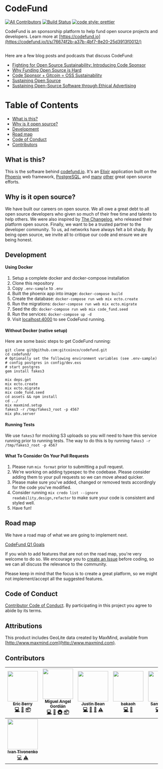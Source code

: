# CodeFund

[![All Contributors](https://img.shields.io/badge/all_contributors-8-orange.svg?style=flat-square)](#contributors)
[![Build Status](https://travis-ci.org/gitcoinco/codefund.svg?branch=master)](https://travis-ci.org/codesponsor/web)
[![code style: prettier](https://img.shields.io/badge/code_style-prettier-ff69b4.svg?style=flat-square)](https://github.com/prettier/prettier)

CodeFund is an sponsorship platform to help fund open source projects and developers. Learn more at [https://codefund.io](https://codefund.io/t/s/76674f2b-a37b-4bf7-8e20-25d3913f0012/)

<img src="https://codefund.io/t/p/76674f2b-a37b-4bf7-8e20-25d3913f0012/pixel.png" width="1" height="1" style="width: 1px; height: 1px;" />

Here are a few blog posts and podcasts that discuss CodeFund:

- [Fighting for Open Source Sustainability: Introducing Code Sponsor](https://medium.com/code-sponsor/fighting-for-open-source-sustainability-introducing-code-sponsor-577e0ccca025)
- [Why Funding Open Source is Hard](https://medium.com/@codesponsor/why-funding-open-source-is-hard-652b7055569d)
- [Code Sponsor + Gitcoin = OSS Sustainability](https://medium.com/gitcoin/code-sponsor-gitcoin-oss-sustainability-5684c4adf4b4)
- [Sustaining Open Source](https://startupcto.io/podcast/0-57-sustaining-open-source-w-eric-berry-codesponsor-io/)
- [Sustaining Open-Source Software through Ethical Advertising](https://devchat.tv/js-jabber/jsj-281-codesponsor-sustaining-open-source-software-ethical-advertising-eric-berry)

# Table of Contents

- [What is this?](#what-is-this)
- [Why is it open source?](#why-is-it-open-source)
- [Development](#development)
- [Road map](#road-map)
- [Code of Conduct](#code-of-conduct)
- [Contributors](#contributors)

## What is this?

This is the software behind [codefund.io](https://codefund.io/t/s/76674f2b-a37b-4bf7-8e20-25d3913f0012/). It's an [Elixir](http://elixir-lang.org) application built on the [Phoenix](http://www.phoenixframework.org) web framework, [PostgreSQL](https://www.postgresql.org), and [many](https://github.com/gitcoinco/codefund/blob/master/mix.exs#L42) [other](https://github.com/gitcoinco/codefund/blob/master/assets/package.json) great open source efforts.

## Why is it open source?

We have built our careers on open source. We all owe a great debt to all open source developers who
given so much of their free time and talents to help others. We were also inspired by [The Changelog](https://github.com/thechangelog/changelog.com),
who released their platform open source. Finally, we want to be a trusted partner to the developer
community. To us, ad networks have always felt a bit shady. By being open source, we invite all to
critique our code and ensure we are being honest.

## Development

#### Using Docker

1.  Setup a complete docker and docker-compose installation
2.  Clone this repository
3.  Copy `.env-sample` to `.env`
4.  Built the phoenix app into image: `docker-compose build`
5.  Create the database: `docker-compose run web mix ecto.create`
6.  Run the migrations: `docker-compose run web mix ecto.migrate`
7.  Seed the db: `docker-compose run web mix code_fund.seed`
8.  Run the services: `docker-compose up -d`
9.  Visit [localhost:4000](http://localhost:4000) to see CodeFund running.

#### Without Docker (native setup)

Here are some basic steps to get CodeFund running:

```shell
git clone git@github.com:gitcoinco/codefund.git
cd codefund/
# Optionally set the following environment variables (see .env-sample)
# config postgres in config/dev.exs
# start postgres
gem install fakes3

mix deps.get
mix ecto.create
mix ecto.migrate
mix code_fund.seed
cd assets && npm install
cd ../
mix maxmind.setup
fakes3 -r /tmp/fakes3_root -p 4567
mix phx.server
```

#### Running Tests
We use `fakes3` for mocking S3 uploads so you will need to have this service running prior to running tests.
The way to do this is by running `fakes3 -r /tmp/fakes3_root -p 4567`

#### What To Consider On Your Pull Requests

1.  Please run `mix format` prior to submitting a pull request.
2.  We're working on adding typespec to the codebase. Please consider adding them to your pull requests so we can move ahead quicker.
3.  Please make sure you've added, changed or removed tests accordingly for the code you've modified.
4.  Consider running `mix credo list --ignore readability,design,refactor` to make sure your code is consistent and styled well.
5.  Have fun!

## Road map

We have a road map of what we are going to implement next.

[CodeFund Q1 Goals](https://github.com/gitcoinco/codefund/issues/1)

If you wish to add features that are not on the road map, you're very welcome to do so. We encourage you to
[create an Issue](https://github.com/gitcoinco/codefund/issues/new)
before coding, so we can all discuss the relevance to the community.

Please keep in mind that the focus is to create a great platform, so we might not implement/accept all the suggested features.

## Code of Conduct

[Contributor Code of Conduct](https://github.com/gitcoinco/codefund/blob/master/CODE_OF_CONDUCT.md). By participating in this project you agree to abide by its terms.

## Attributions

This product includes GeoLite data created by MaxMind, available from [http://www.maxmind.com](http://www.maxmind.com).

## Contributors

<!-- ALL-CONTRIBUTORS-LIST:START - Do not remove or modify this section -->
<!-- prettier-ignore -->
| [<img src="https://avatars2.githubusercontent.com/u/12481?v=4" width="100px;"/><br /><sub><b>Eric Berry</b></sub>](https://codefund.io)<br />[💻](https://github.com/codesponsor/web/commits?author=coderberry "Code") [📖](https://github.com/codesponsor/web/commits?author=coderberry "Documentation") [📦](#platform-coderberry "Packaging/porting to new platform") | [<img src="https://avatars1.githubusercontent.com/u/660973?v=4" width="100px;"/><br /><sub><b>Miguel Angel Gordián</b></sub>](http://zoek1.github.com)<br />[💻](https://github.com/codesponsor/web/commits?author=zoek1 "Code") [📖](https://github.com/codesponsor/web/commits?author=zoek1 "Documentation") [🚇](#infra-zoek1 "Infrastructure (Hosting, Build-Tools, etc)") [📦](#platform-zoek1 "Packaging/porting to new platform") | [<img src="https://avatars3.githubusercontent.com/u/1427179?v=4" width="100px;"/><br /><sub><b>Justin Bean</b></sub>](http://stareintothebeard.github.io/)<br />[💻](https://github.com/codesponsor/web/commits?author=StareIntoTheBeard "Code") [📖](https://github.com/codesponsor/web/commits?author=StareIntoTheBeard "Documentation") [🤔](#ideas-StareIntoTheBeard "Ideas, Planning, & Feedback") [⚠️](https://github.com/codesponsor/web/commits?author=StareIntoTheBeard "Tests") | [<img src="https://avatars1.githubusercontent.com/u/4920000?v=4" width="100px;"/><br /><sub><b>bakaoh</b></sub>](https://github.com/bakaoh)<br />[💻](https://github.com/codesponsor/web/commits?author=bakaoh "Code") [📖](https://github.com/codesponsor/web/commits?author=bakaoh "Documentation") | [<img src="https://avatars0.githubusercontent.com/u/3855429?v=4" width="100px;"/><br /><sub><b>Samuel Volin</b></sub>](http://untra.io)<br />[💻](https://github.com/codesponsor/web/commits?author=untra "Code") [🚇](#infra-untra "Infrastructure (Hosting, Build-Tools, etc)") [🔧](#tool-untra "Tools") | [<img src="https://avatars2.githubusercontent.com/u/6059356?v=4" width="100px;"/><br /><sub><b>Limon Monte</b></sub>](https://limonte.github.io)<br />[🐛](https://github.com/codesponsor/web/issues?q=author%3Alimonte "Bug reports") [💻](https://github.com/codesponsor/web/commits?author=limonte "Code") | [<img src="https://avatars2.githubusercontent.com/u/7039523?v=4" width="100px;"/><br /><sub><b>Arun Kumar</b></sub>](https://github.com/arun1595)<br />[💻](https://github.com/codesponsor/web/commits?author=arun1595 "Code") [📖](https://github.com/codesponsor/web/commits?author=arun1595 "Documentation") |
| :---: | :---: | :---: | :---: | :---: | :---: | :---: |
| [<img src="https://avatars1.githubusercontent.com/u/2035357?v=4" width="100px;"/><br /><sub><b>Ivan Tivonenko</b></sub>](https://github.com/darkdarkdragon)<br />[💻](https://github.com/codesponsor/web/commits?author=darkdarkdragon "Code") [⚠️](https://github.com/codesponsor/web/commits?author=darkdarkdragon "Tests") |

<!-- ALL-CONTRIBUTORS-LIST:END -->
